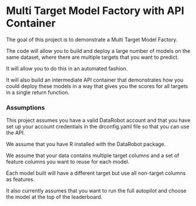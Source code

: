 Multi Target Model Factory with API Container
===============================================

The goal of this project is to demonstrate a Multi Target Model Factory.

The code will allow you to build and deploy a large number of models 
on the same dataset, where there are multiple targets that you want to
predict. 

It will allow you to do this in an automated fashion. 

It will also build an intermediate API container that demonstrates how 
you could deploy these models in a way that gives you the scores for all
targets in a single return function. 


### Assumptions

This project assumes you have a valid DataRobot account and that you
have set up your account credentials in the drconfig.yaml file so that
you can use the API.
 
We assume that you have R installed with the DataRobot package.

We assume that your data contains multiple target columns and a set of 
feature columns you want to reuse for each model.

Each model built will have a different target but use all non-target columns 
as features.

It also currently assumes that you want to run the full autopilot and 
choose the model at the top of the leaderboard.

